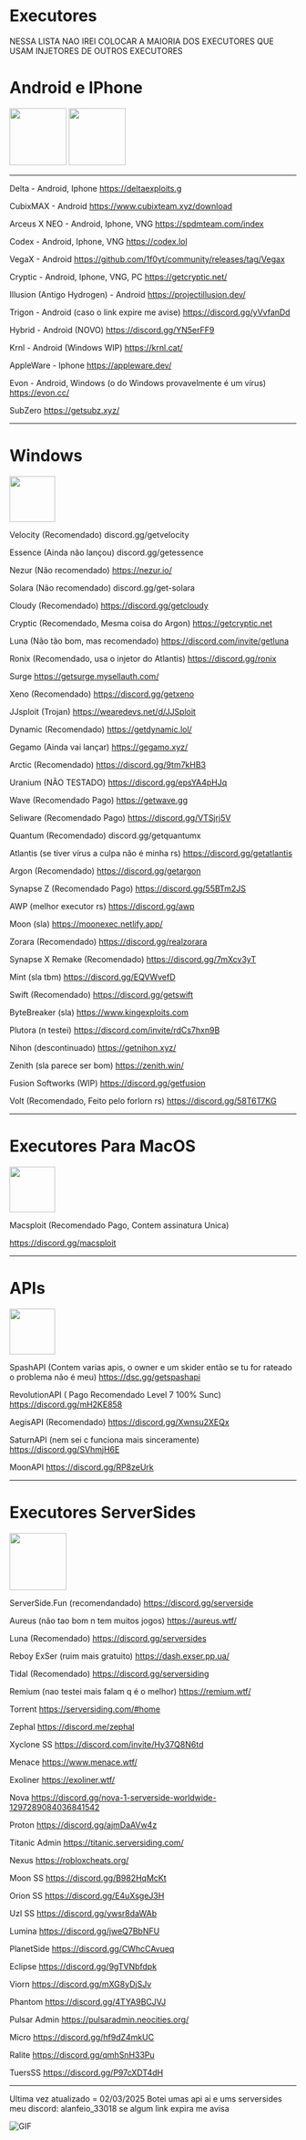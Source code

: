 # Executores
NESSA LISTA NAO IREI COLOCAR A MAIORIA DOS EXECUTORES QUE USAM INJETORES DE OUTROS EXECUTORES

# Android e IPhone 
<img src="https://cdn-icons-png.flaticon.com/512/226/226770.png" width="100" />  <img src="https://cdn-icons-png.flaticon.com/512/0/747.png" width="100" />

-----------------------------------------------------------


Delta - Android, Iphone
https://deltaexploits.g

CubixMAX - Android
https://www.cubixteam.xyz/download

Arceus X NEO - Android, Iphone, VNG
https://spdmteam.com/index

Codex - Android, Iphone, VNG
https://codex.lol

VegaX - Android
https://github.com/1f0yt/community/releases/tag/Vegax

Cryptic - Android, Iphone, VNG, PC
https://getcryptic.net/

Illusion (Antigo Hydrogen) - Android
https://projectillusion.dev/

Trigon - Android (caso o link expire me avise)
https://discord.gg/yVvfanDd

Hybrid - Android (NOVO)
https://discord.gg/YN5erFF9

Krnl - Android (Windows WIP)
https://krnl.cat/

AppleWare - Iphone
https://appleware.dev/

Evon - Android, Windows (o do Windows provavelmente é um vírus)
https://evon.cc/

SubZero
https://getsubz.xyz/

-----------------------------------------------------------
# Windows
<img src="https://cdn-icons-png.flaticon.com/512/732/732225.png" width="80" />

Velocity (Recomendado)
discord.gg/getvelocity

Essence (Ainda não lançou)
discord.gg/getessence

Nezur (Não recomendado)
https://nezur.io/


Solara (Não recomendado)
discord.gg/get-solara

Cloudy (Recomendado)
https://discord.gg/getcloudy

Cryptic (Recomendado, Mesma coisa do Argon)
https://getcryptic.net

Luna (Não tão bom, mas recomendado)
https://discord.com/invite/getluna

Ronix (Recomendado, usa o injetor do Atlantis)
https://discord.gg/ronix

Surge
https://getsurge.mysellauth.com/

Xeno (Recomendado)
https://discord.gg/getxeno

JJsploit (Trojan)
https://wearedevs.net/d/JJSploit

Dynamic (Recomendado)
https://getdynamic.lol/

Gegamo (Ainda vai lançar)
https://gegamo.xyz/

Arctic (Recomendado)
https://discord.gg/9tm7kHB3

Uranium (NÃO TESTADO)
https://discord.gg/epsYA4pHJq


Wave (Recomendado Pago)
https://getwave.gg

Seliware (Recomendado Pago)
https://discord.gg/VTSjrj5V

Quantum (Recomendado)
 discord.gg/getquantumx

Atlantis (se tiver vírus a culpa não é minha rs)
https://discord.gg/getatlantis

Argon (Recomendado)
https://discord.gg/getargon

Synapse Z (Recomendado Pago)
https://discord.gg/55BTm2JS

AWP (melhor executor rs)
https://discord.gg/awp

Moon (sla)
https://moonexec.netlify.app/

Zorara (Recomendado)
https://discord.gg/realzorara

Synapse X Remake (Recomendado)
https://discord.gg/7mXcv3yT

Mint (sla tbm)
https://discord.gg/EQVWvefD

Swift (Recomendado)
https://discord.gg/getswift

ByteBreaker (sla)
https://www.kingexploits.com

Plutora (n testei)
https://discord.com/invite/rdCs7hxn9B

Nihon (descontinuado)
https://getnihon.xyz/

Zenith (sla parece ser bom)
https://zenith.win/

Fusion Softworks (WIP)
https://discord.gg/getfusion

Volt (Recomendado, Feito pelo forlorn rs)
https://discord.gg/58T6T7KG


-----------------------------------------------------------
# Executores Para MacOS
<img src="https://logowik.com/content/uploads/images/mac-os.jpg" width="80" />


Macsploit (Recomendado Pago, Contem assinatura Unica)

https://discord.gg/macsploit


-----------------------------------------------------------
# APIs
<img src="https://cdn-icons-png.flaticon.com/512/2164/2164832.png" width="80" />

SpashAPI (Contem varias apis, o owner e um skider então se tu for rateado o problema não é meu)
https://dsc.gg/getspashapi

RevolutionAPI ( Pago Recomendado Level 7 100% Sunc)
https://discord.gg/mH2KE858

AegisAPI (Recomendado)
https://discord.gg/Xwnsu2XEQx

SaturnAPI (nem sei c funciona mais sinceramente)
https://discord.gg/SVhmjH6E

MoonAPI
https://discord.gg/RP8zeUrk


-----------------------------------------------------------
# Executores ServerSides
<img src="https://s3-eu-west-1.amazonaws.com/tpd/logos/6276a1069ecdcfaab684c15c/0x0.png" width="100" />

ServerSide.Fun (recomendandado)
https://discord.gg/serverside

Aureus (não tao bom n tem muitos jogos)
https://aureus.wtf/

Luna (Recomendado)
https://discord.gg/serversides

Reboy ExSer (ruim mais gratuito)
https://dash.exser.pp.ua/

Tidal (Recomendado)
https://discord.gg/serversiding

Remium (nao testei mais falam q é o melhor)
https://remium.wtf/

Torrent 
https://serversiding.com/#home

Zephal 
https://discord.me/zephal

Xyclone SS 
https://discord.com/invite/Hy37Q8N6td

Menace
https://www.menace.wtf/

Exoliner 
https://exoliner.wtf/

Nova
https://discord.gg/nova-1-serverside-worldwide-1297289084036841542

Proton
https://discord.gg/ajmDaAVw4z

Titanic Admin
https://titanic.serversiding.com/

Nexus
https://robloxcheats.org/

Moon SS
https://discord.gg/B982HqMcKt

Orion SS
https://discord.gg/E4uXsgeJ3H

UzI SS
https://discord.gg/ywsr8daWAb

Lumina
https://discord.gg/jweQ7BbNFU

PlanetSide
https://discord.gg/CWhcCAvueq

Eclipse
https://discord.gg/9gTVNbfdpk

Viorn
https://discord.gg/mXG8yDjSJv

Phantom
https://discord.gg/4TYA9BCJVJ

Pulsar Admin
https://pulsaradmin.neocities.org/

Micro
https://discord.gg/hf9dZ4mkUC

Ralite
https://discord.gg/qmhSnH33Pu

TuersSS
https://discord.gg/P97cXDT4dH

-----------------------------------------------------------

Ultima vez atualizado = 02/03/2025
Botei umas api ai e ums serversides
meu discord: alanfeio_33018
se algum link expira me avisa

![GIF](https://media.giphy.com/media/9NdHpTTelmjYRusK4G/giphy.gif)
